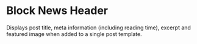 # Block News Header

Displays post title, meta information (including reading time), excerpt and featured image when added to a single post template.
